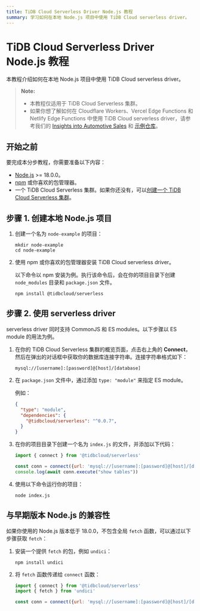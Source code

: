 ```yaml
---
title: TiDB Cloud Serverless Driver Node.js 教程
summary: 学习如何在本地 Node.js 项目中使用 TiDB Cloud serverless driver。
---
```


# TiDB Cloud Serverless Driver Node.js 教程

本教程介绍如何在本地 Node.js 项目中使用 TiDB Cloud serverless driver。

> **Note:**
>
> - 本教程仅适用于 TiDB Cloud Serverless 集群。
> - 如果你想了解如何在 Cloudflare Workers、Vercel Edge Functions 和 Netlify Edge Functions 中使用 TiDB Cloud serverless driver，请参考我们的 [Insights into Automotive Sales](https://car-sales-insight.vercel.app/) 和 [示例仓库](https://github.com/tidbcloud/car-sales-insight)。

## 开始之前

要完成本分步教程，你需要准备以下内容：

- [Node.js](https://nodejs.org/en) >= 18.0.0。
- [npm](https://docs.npmjs.com/downloading-and-installing-node-js-and-npm) 或你喜欢的包管理器。
- 一个 TiDB Cloud Serverless 集群。如果你还没有，可以[创建一个 TiDB Cloud Serverless 集群](/develop/dev-guide-build-cluster-in-cloud.md)。

## 步骤 1. 创建本地 Node.js 项目

1. 创建一个名为 `node-example` 的项目：

    ```shell
    mkdir node-example
    cd node-example
    ```

2. 使用 npm 或你喜欢的包管理器安装 TiDB Cloud serverless driver。

    以下命令以 npm 安装为例。执行该命令后，会在你的项目目录下创建 `node_modules` 目录和 `package.json` 文件。

    ```
    npm install @tidbcloud/serverless
    ```

## 步骤 2. 使用 serverless driver

serverless driver 同时支持 CommonJS 和 ES modules。以下步骤以 ES module 的用法为例。

1. 在你的 TiDB Cloud Serverless 集群的概览页面，点击右上角的 **Connect**，然后在弹出的对话框中获取你的数据库连接字符串。连接字符串格式如下：

    ```
   mysql://[username]:[password]@[host]/[database]
    ```
   
2. 在 `package.json` 文件中，通过添加 `type: "module"` 来指定 ES module。

    例如：

    ```json
    {
      "type": "module",
      "dependencies": {
        "@tidbcloud/serverless": "^0.0.7",
      }
    }
    ```

3. 在你的项目目录下创建一个名为 `index.js` 的文件，并添加以下代码：

    ```js
    import { connect } from '@tidbcloud/serverless'
    
    const conn = connect({url: 'mysql://[username]:[password]@[host]/[database]'}) // replace with your TiDB Cloud Serverless cluster information
    console.log(await conn.execute("show tables"))
    ```

4. 使用以下命令运行你的项目：

    ```
    node index.js
    ```

## 与早期版本 Node.js 的兼容性

如果你使用的 Node.js 版本低于 18.0.0，不包含全局 `fetch` 函数，可以通过以下步骤获取 `fetch`：

1. 安装一个提供 `fetch` 的包，例如 `undici`：

    ```
    npm install undici
    ``` 

2. 将 `fetch` 函数传递给 `connect` 函数：

    ```js
    import { connect } from '@tidbcloud/serverless'
    import { fetch } from 'undici'
    
    const conn = connect({url: 'mysql://[username]:[password]@[host]/[database]',fetch})
    ```